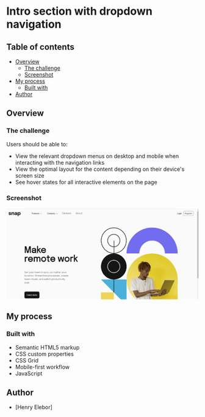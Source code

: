 #  Intro section with dropdown navigation

## Table of contents

- [Overview](#overview)
  - [The challenge](#the-challenge)
  - [Screenshot](#screenshot)
- [My process](#my-process)
  - [Built with](#built-with)
- [Author](#author)

## Overview

### The challenge

Users should be able to:

- View the relevant dropdown menus on desktop and mobile when interacting with the navigation links
- View the optimal layout for the content depending on their device's screen size
- See hover states for all interactive elements on the page

### Screenshot

![](./snap.png)

## My process

### Built with

- Semantic HTML5 markup
- CSS custom properties
- CSS Grid
- Mobile-first workflow
- JavaScript

## Author

- [Henry Elebor]